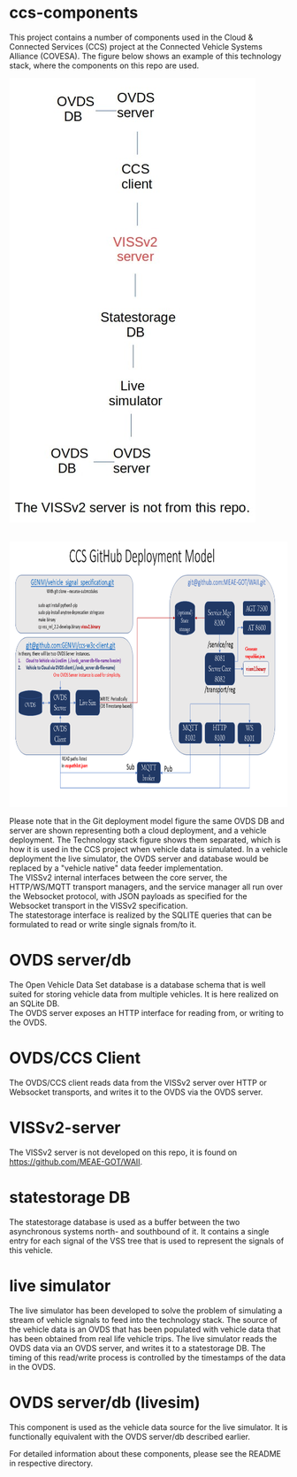 # ccs-components
This project contains a number of components used in the Cloud & Connected Services (CCS) project at the Connected Vehicle Systems Alliance (COVESA).
The figure below shows an example of this technology stack, where the components on this repo are used.

![Technology stack, CCS project](docs/Tech-stack-ccs-project.jpg?raw=true)<br>

<br><img src="docs/VSS_CCS_Setup.png" alt="CCS GitHub Deployment Model" width="800" height="480"/><br>

Please note that in the Git deployment model figure the same OVDS DB and server are shown representing both a cloud deployment, and a vehicle deployment.
The Technology stack figure shows them separated, which is how it is used in the CCS project when vehicle data is simulated. In a vehicle deployment the live simulator, the OVDS server and database would be replaced by a "vehicle native" data feeder implementation.<br>
The VISSv2 internal interfaces between the core server, the HTTP/WS/MQTT transport managers, and the service manager all run over the Websocket protocol, with JSON payloads as specified for the Websocket transport in the VISSv2 specification.<br>
The statestorage interface is realized by the SQLITE queries that can be formulated to read or write single signals from/to it.

# OVDS server/db
The Open Vehicle Data Set database is a database schema that is well suited for storing vehicle data from multiple vehicles. 
It is here realized on an SQLite DB.<br>
The OVDS server exposes an HTTP interface for reading from, or writing to the OVDS.

# OVDS/CCS Client
The OVDS/CCS client reads data from the VISSv2 server over HTTP or Websocket transports, and writes it to the OVDS via the OVDS server.

# VISSv2-server
The VISSv2 server is not developed on this repo, it is found on https://github.com/MEAE-GOT/WAII.

# statestorage DB
The statestorage database is used as a buffer between the two asynchronous systems north- and southbound of it.
It contains a single entry for each signal of the VSS tree that is used to represent the signals of this vehicle. 

# live simulator
The live simulator has been developed to solve the problem of simulating a stream of vehicle signals to feed into the technology stack.
The source of the vehicle data is an OVDS that has been populated with vehicle data that has been obtained from real life vehicle trips.
The live simulator reads the OVDS data via an OVDS server, and writes it to a statestorage DB. 
The timing of this read/write process is controlled by the timestamps of the data in the OVDS.

# OVDS server/db (livesim)
This component is used as the vehicle data source for the live simulator. 
It is functionally equivalent with the OVDS server/db described earlier.<br>

For detailed information about these components, please see the README in respective directory.

